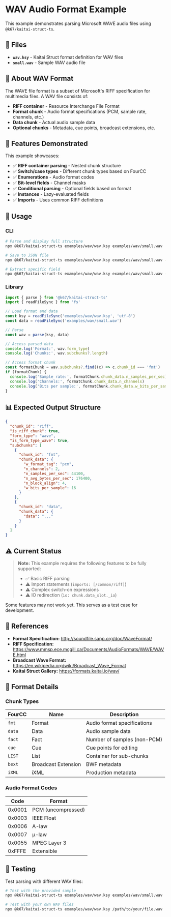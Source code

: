# WAV Audio Format Example

This example demonstrates parsing Microsoft WAVE audio files using `@k67/kaitai-struct-ts`.

## 📄 Files

- **`wav.ksy`** - Kaitai Struct format definition for WAV files
- **`small.wav`** - Sample WAV audio file

## 📖 About WAV Format

The WAVE file format is a subset of Microsoft's RIFF specification for multimedia files. A WAV file consists of:

- **RIFF container** - Resource Interchange File Format
- **Format chunk** - Audio format specifications (PCM, sample rate, channels, etc.)
- **Data chunk** - Actual audio sample data
- **Optional chunks** - Metadata, cue points, broadcast extensions, etc.

## 🎯 Features Demonstrated

This example showcases:

- ✅ **RIFF container parsing** - Nested chunk structure
- ✅ **Switch/case types** - Different chunk types based on FourCC
- ✅ **Enumerations** - Audio format codes
- ✅ **Bit-level fields** - Channel masks
- ✅ **Conditional parsing** - Optional fields based on format
- ✅ **Instances** - Lazy-evaluated fields
- ✅ **Imports** - Uses common RIFF definitions

## 🚀 Usage

### CLI

```bash
# Parse and display full structure
npx @k67/kaitai-struct-ts examples/wav/wav.ksy examples/wav/small.wav

# Save to JSON file
npx @k67/kaitai-struct-ts examples/wav/wav.ksy examples/wav/small.wav -o output.json

# Extract specific field
npx @k67/kaitai-struct-ts examples/wav/wav.ksy examples/wav/small.wav --field subchunks
```

### Library

```typescript
import { parse } from '@k67/kaitai-struct-ts'
import { readFileSync } from 'fs'

// Load format and data
const ksy = readFileSync('examples/wav/wav.ksy', 'utf-8')
const data = readFileSync('examples/wav/small.wav')

// Parse
const wav = parse(ksy, data)

// Access parsed data
console.log('Format:', wav.form_type)
console.log('Chunks:', wav.subchunks?.length)

// Access format chunk
const formatChunk = wav.subchunks?.find((c) => c.chunk_id === 'fmt')
if (formatChunk) {
  console.log('Sample rate:', formatChunk.chunk_data.n_samples_per_sec)
  console.log('Channels:', formatChunk.chunk_data.n_channels)
  console.log('Bits per sample:', formatChunk.chunk_data.w_bits_per_sample)
}
```

## 📊 Expected Output Structure

```json
{
  "chunk_id": "riff",
  "is_riff_chunk": true,
  "form_type": "wave",
  "is_form_type_wave": true,
  "subchunks": [
    {
      "chunk_id": "fmt",
      "chunk_data": {
        "w_format_tag": "pcm",
        "n_channels": 2,
        "n_samples_per_sec": 44100,
        "n_avg_bytes_per_sec": 176400,
        "n_block_align": 4,
        "w_bits_per_sample": 16
      }
    },
    {
      "chunk_id": "data",
      "chunk_data": {
        "data": "..."
      }
    }
  ]
}
```

## ⚠️ Current Status

> **Note:** This example requires the following features to be fully supported:
>
> - ✅ Basic RIFF parsing
> - ⚠️ Import statements (`imports: [/common/riff]`)
> - ⚠️ Complex switch-on expressions
> - ⚠️ IO redirection (`io: chunk.data_slot._io`)

Some features may not work yet. This serves as a test case for development.

## 🔗 References

- **Format Specification:** http://soundfile.sapp.org/doc/WaveFormat/
- **RIFF Specification:** https://www.mmsp.ece.mcgill.ca/Documents/AudioFormats/WAVE/WAVE.html
- **Broadcast Wave Format:** https://en.wikipedia.org/wiki/Broadcast_Wave_Format
- **Kaitai Struct Gallery:** https://formats.kaitai.io/wav/

## 📝 Format Details

### Chunk Types

| FourCC | Name                | Description                 |
| ------ | ------------------- | --------------------------- |
| `fmt ` | Format              | Audio format specifications |
| `data` | Data                | Audio sample data           |
| `fact` | Fact                | Number of samples (non-PCM) |
| `cue ` | Cue                 | Cue points for editing      |
| `LIST` | List                | Container for sub-chunks    |
| `bext` | Broadcast Extension | BWF metadata                |
| `iXML` | iXML                | Production metadata         |

### Audio Format Codes

| Code   | Format             |
| ------ | ------------------ |
| 0x0001 | PCM (uncompressed) |
| 0x0003 | IEEE Float         |
| 0x0006 | A-law              |
| 0x0007 | μ-law              |
| 0x0055 | MPEG Layer 3       |
| 0xFFFE | Extensible         |

## 🧪 Testing

Test parsing with different WAV files:

```bash
# Test with the provided sample
npx @k67/kaitai-struct-ts examples/wav/wav.ksy examples/wav/small.wav

# Test with your own WAV files
npx @k67/kaitai-struct-ts examples/wav/wav.ksy /path/to/your/file.wav
```
